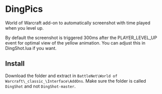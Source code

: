 # DingPics

World of Warcraft add-on to automatically screenshot with time played when you level up.

By default the screenshot is triggered 300ms after the PLAYER_LEVEL_UP event for optimal view of the yellow animation. You can adjust this in DingShot.lua if you want.

## Install

Download the folder and extract in `BattleNet\World of Warcraft\_classic_\Interface\AddOns`. Make sure the folder is called `DingShot` and not `DingShot-master`.
